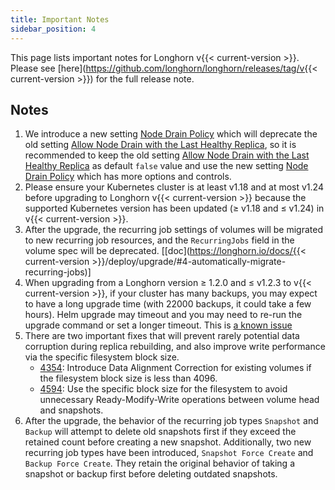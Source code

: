 ```yaml
---
title: Important Notes
sidebar_position: 4
---
```


This page lists important notes for Longhorn v{{< current-version >}}.
Please see [here](https://github.com/longhorn/longhorn/releases/tag/v{{< current-version >}}) for the full release note.

## Notes
1. We introduce a new setting [Node Drain Policy](../../references/settings#node-drain-policy) which will deprecate the old setting [Allow Node Drain with the Last Healthy Replica](../../references/settings#allow-node-drain-with-the-last-healthy-replica), so it is recommended to keep the old setting [Allow Node Drain with the Last Healthy Replica](../../references/settings#allow-node-drain-with-the-last-healthy-replica) as default `false` value and use the new setting [Node Drain Policy](../../references/settings#node-drain-policy) which has more options and controls.
2. Please ensure your Kubernetes cluster is at least v1.18 and at most v1.24 before upgrading to Longhorn v{{< current-version >}} because the supported Kubernetes version has been updated (≥ v1.18 and ≤ v1.24) in v{{< current-version >}}.
2. After the upgrade, the recurring job settings of volumes will be migrated to new recurring job resources, and the `RecurringJobs` field in the volume spec will be deprecated. [[doc](https://longhorn.io/docs/{{< current-version >}}/deploy/upgrade/#4-automatically-migrate-recurring-jobs)]
3. When upgrading from a Longhorn version ≥ 1.2.0 and ≤ v1.2.3 to v{{< current-version >}}, if your cluster has many backups, you may expect to have a long upgrade time (with 22000 backups, it could take a few hours). Helm upgrade may timeout and you may need to re-run the upgrade command or set a longer timeout. This is [a known issue](https://github.com/longhorn/longhorn/issues/3890)
4. There are two important fixes that will prevent rarely potential data corruption during replica rebuilding, and also improve write performance via the specific filesystem block size.
   - [4354](https://github.com/longhorn/longhorn/issues/4354): Introduce Data Alignment Correction for existing volumes if the filesystem block size is less than 4096.
   - [4594](https://github.com/longhorn/longhorn/issues/4594): Use the specific block size for the filesystem to avoid unnecessary Ready-Modify-Write operations between volume head and snapshots.
5. After the upgrade, the behavior of the recurring job types `Snapshot` and `Backup` will attempt to delete old snapshots first if they exceed the retained count before creating a new snapshot. Additionally, two new recurring job types have been introduced, `Snapshot Force Create` and `Backup Force Create`. They retain the original behavior of taking a snapshot or backup first before deleting outdated snapshots.

